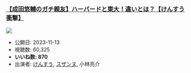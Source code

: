### [【成田悠輔のガチ親友】ハーバードと東大！違いとは？【けんすう衝撃】](https://www.youtube.com/watch?v=uf0IWgWW2Rk)
[![](https://img.youtube.com/vi/uf0IWgWW2Rk/sddefault.jpg)](https://www.youtube.com/watch?v=uf0IWgWW2Rk)
-   公開日: 2023-11-13
-   視聴数: 60,325
-   **いいね数: 870**
-   出演者: [けんすう](/rehacq_fan/people/けんすう "wikilink"), [スザンヌ](/rehacq_fan/people/スザンヌ "wikilink"), 小林亮介

